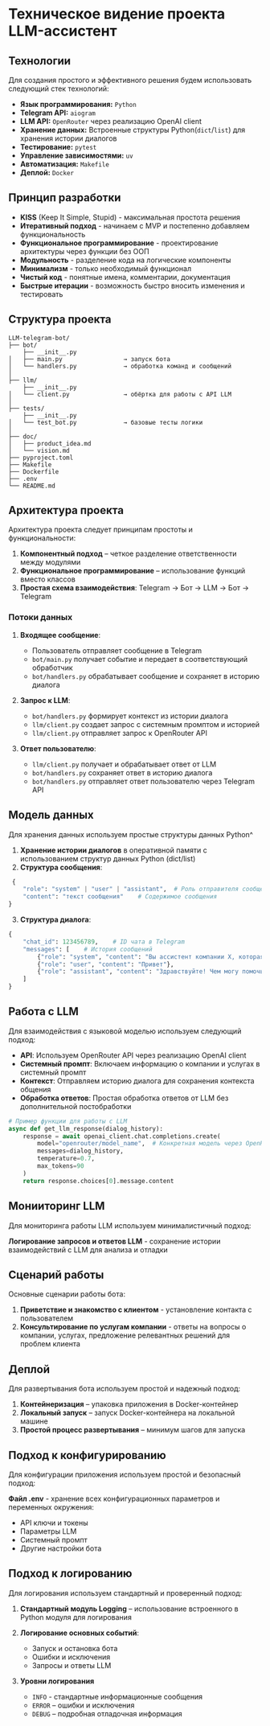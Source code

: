 # Техническое видение проекта LLM-ассистент

## Технологии

Для создания простого и эффективного решения будем использовать следующий стек технологий:

* **Язык программирования:** `Python`
* **Telegram API:** `aiogram`
* **LLM API:** `OpenRouter` через реализацию OpenAI client 
* **Хранение данных:** Встроенные структуры Python(`dict`/`list`) для хранения истории диалогов
* **Тестирование:** `pytest`
* **Управление зависимостями:** `uv`
* **Автоматизация:** `Makefile`
* **Деплой:** `Docker`

## Принцип разработки

* **KISS** (Keep It Simple, Stupid) - максимальная простота решения 
* **Итеративный подход** - начинаем с MVP и постепенно добавляем функциональность
* **Функциональное программирование** - проектирование архитектуры через функции без ООП
* **Модульность** - разделение кода на логические компоненты
* **Минимализм** - только необходимый функционал
* **Чистый код** -  понятные имена, комментарии, документация
* **Быстрые итерации** - возможность быстро вносить изменения и тестировать 

## Структура проекта

```
LLM-telegram-bot/
├── bot/
    ├── __init__.py                              
│   ├── main.py                 → запуск бота 
│   └── handlers.py             → обработка команд и сообщений
│
├── llm/
    ├── __init__.py
│   └── client.py               → обёртка для работы с API LLM 
│
├── tests/
    ├── __init__.py
│   └── test_bot.py             → базовые тесты логики 
│
├── doc/
│   ├── product_idea.md   
│   └── vision.md         
├── pyproject.toml 
├── Makefile 
├── Dockerfile 
├── .env 
└── README.md
```

## Архитектура проекта

Архитектура проекта следует принципам простоты и функциональности:

1. **Компонентный подход** – четкое разделение ответственности между модулями
2. **Функциональное программирование** – использование функций вместо классов
3. **Простая схема взаимодействия**: Telegram → Бот → LLM → Бот → Telegram


### Потоки данных

1. **Входящее сообщение**:
   - Пользователь отправляет сообщение в Telegram
   - `bot/main.py` получает событие и передает в соответствующий обработчик
   - `bot/handlers.py` обрабатывает сообщение и сохраняет в историю диалога

2. **Запрос к LLM**:
   - `bot/handlers.py` формирует контекст из истории диалога
   - `llm/client.py` создает запрос с системным промптом и историей
   - `llm/client.py` отправляет запрос к OpenRouter API

3. **Ответ пользователю**:
   - `llm/client.py` получает и обрабатывает ответ от LLM
   - `bot/handlers.py` сохраняет ответ в историю диалога
   - `bot/handlers.py` отправляет ответ пользователю через Telegram API

## Модель данных

Для хранения данных используем простые структуры данных Python^
1. **Хранение истории диалогов** в оперативной памяти с использованием структур данных Python (dict/list)
2. **Структура сообщения**:
```python
 {
    "role": "system" | "user" | "assistant",  # Роль отправителя сообщения
    "content": "текст сообщения"    # Содержимое сообщения
}
```
3. **Структура диалога**:
```python
{
    "chat_id": 123456789,    # ID чата в Telegram
    "messages": [    # История сообщений
        {"role": "system", "content": "Вы ассистент компании X, которая предоставляет услуги Y..."},
        {"role": "user", "content": "Привет"},
        {"role": "assistant", "content": "Здравствуйте! Чем могу помочь?"}
    ]
}
```


## Работа с LLM
Для взаимодействия с языковой моделью используем следующий подход:
* **API**: Используем OpenRouter API через реализацию OpenAI client
* **Системный промпт**: Включаем информацию о компании и услугах в системный промпт
* **Контекст**: Отправляем историю диалога для сохранения контекста общения
* **Обработка ответов**: Простая обработка ответов от LLM без дополнительной постобработки

```python
# Пример функции для работы с LLM
async def get_llm_response(dialog_history):
    response = await openai_client.chat.completions.create(
        model="openrouter/model_name",  # Конкретная модель через OpenRouter
        messages=dialog_history,
        temperature=0.7,
        max_tokens=90
    )
    return response.choices[0].message.content
```

## Монииторинг LLM
Для мониторинга работы LLM используем минималистичный подход:

**Логирование запросов и ответов LLM** - cохранение истории взаимодействий с LLM для анализа и отладки

## Сценарий работы 
Основные сценарии работы бота:

1.  **Приветствие и знакомство с клиентом** - установление контакта с пользователем
2.  **Консультирование по услугам компании** - ответы на вопросы о компании, услугах, предложение релевантных решений для проблем клиента


## Деплой 
Для развертывания бота используем простой и надежный подход:

1.  **Контейнеризация** – упаковка приложения в Docker-контейнер
2. **Локальный запуск** – запуск Docker-контейнера на локальной машине
3. **Простой процесс развертывания** – минимум шагов для запуска

## Подход к конфигурированию
Для конфигурации приложения используем простой и безопасный подход:

**Файл .env** - хранение всех конфигурационных параметров и переменных окружения:
* API ключи и токены
* Параметры LLM
* Системный промпт
* Другие настройки бота

## Подход к логированию
Для логирования используем стандартный и проверенный подход:

1. **Стандартный модуль Logging** – использование встроенного в Python модуля для логирования
2. **Логирование основных событий**:  

   * Запуск и остановка бота
   * Ошибки и исключения
   * Запросы и ответы LLM
3. **Уровни логирования**
   * `INFO` - стандартные информационные сообщения
   * `ERROR` – ошибки и исключения
   * `DEBUG` – подробная отладочная информация